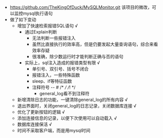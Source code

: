 * https://github.com/TheKingOfDuck/MySQLMonitor.git 该项目的微改，可以监控mysql执行语句
* 做了如下变动
  * 增加了快速检索报错SQL语句 √
    * 通过Explain判断
        * 无法判断一些报错注入
        * 虽然比直接执行的效率高，但是仍要发起大量查询语句，综合来看效率存疑
        * 很准确，除少数运行时才能判断正确与否的语句
    * 实际上，sql注入造成的报错类型有限 √
      * 单引号、双引号、括号不闭合
      * 报错注入，一些特殊函数
      * sleep、if等特征函数
      * 注释符号 -- # /* */ /*! */
        * general_log看不到注释符
  * 新增清除日志的功能，一键清除general_log的所有内容 √
  * 退出界面时，关闭general_log的日志记录，关闭数据库连接 √
  * 优化了更新按钮的逻辑 √
  * 添加连接信息的记录，以便下次使用可以自动载入 √
  * 数据库连接保活 √
  * 时间不采取客户端，而是用mysql时间
